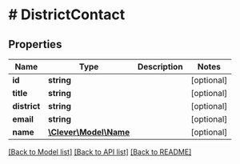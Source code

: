 # # DistrictContact

## Properties

Name | Type | Description | Notes
------------ | ------------- | ------------- | -------------
**id** | **string** |  | [optional]
**title** | **string** |  | [optional]
**district** | **string** |  | [optional]
**email** | **string** |  | [optional]
**name** | [**\Clever\Model\Name**](Name.md) |  | [optional]

[[Back to Model list]](../../README.md#models) [[Back to API list]](../../README.md#endpoints) [[Back to README]](../../README.md)
